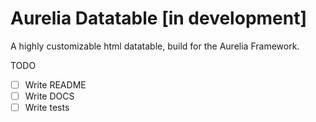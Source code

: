# Aurelia Datatable **[in development]**
A highly customizable html datatable, build for the Aurelia Framework.

TODO 
* [ ] Write README
* [ ] Write DOCS
* [ ] Write tests
